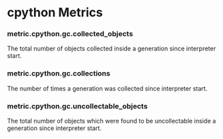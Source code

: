 # cpython Metrics
### metric.cpython.gc.collected_objects

The total number of objects collected inside a generation since interpreter start.


### metric.cpython.gc.collections

The number of times a generation was collected since interpreter start.


### metric.cpython.gc.uncollectable_objects

The total number of objects which were found to be uncollectable inside a generation since interpreter start.

